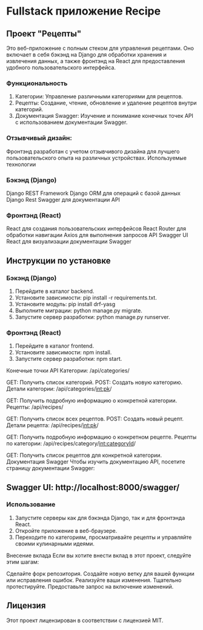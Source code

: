 # Fullstack приложение Recipe
## Проект "Рецепты"
Это веб-приложение с полным стеком для управления рецептами. Оно включает в себя бэкэнд на Django для обработки хранения и извлечения данных, а также фронтэнд на React для предоставления удобного пользовательского интерфейса.

### Функциональность
1. Категории: Управление различными категориями для рецептов.
2. Рецепты: Создание, чтение, обновление и удаление рецептов внутри категорий. 
3. Документация Swagger: Изучение и понимание конечных точек API с использованием документации Swagger.

### Отзывчивый дизайн: 
Фронтэнд разработан с учетом отзывчивого дизайна для лучшего пользовательского опыта на различных устройствах.
Используемые технологии
### Бэкэнд (Django)
Django REST Framework
Django ORM для операций с базой данных
Django Rest Swagger для документации API
### Фронтэнд (React)
React для создания пользовательских интерфейсов
React Router для обработки навигации
Axios для выполнения запросов API
Swagger UI React для визуализации документации Swagger
## Инструкции по установке
### Бэкэнд (Django)
1. Перейдите в каталог backend. 
2. Установите зависимости: pip install -r requirements.txt. 
3. Установите модуль: pip install drf-yasg
4. Выполните миграции: python manage.py migrate.
4. Запустите сервер разработки: python manage.py runserver.
### Фронтэнд (React)
1. Перейдите в каталог frontend.
2. Установите зависимости: npm install.
3. Запустите сервер разработки: npm start.

Конечные точки API
Категории: /api/categories/

GET: Получить список категорий.
POST: Создать новую категорию.
Детали категории: /api/categories/<int:pk>/

GET: Получить подробную информацию о конкретной категории.
Рецепты: /api/recipes/

GET: Получить список всех рецептов.
POST: Создать новый рецепт.
Детали рецепта: /api/recipes/<int:pk>/

GET: Получить подробную информацию о конкретном рецепте.
Рецепты по категории: /api/recipes/category/<int:categoryId>/

GET: Получить список рецептов для конкретной категории.
Документация Swagger
Чтобы изучить документацию API, посетите страницу документации Swagger:

## Swagger UI: http://localhost:8000/swagger/
### Использование
1. Запустите серверы как для бэкэнда Django, так и для фронтэнда React.
2. Откройте приложение в веб-браузере.
3. Переходите по категориям, просматривайте рецепты и управляйте своими кулинарными идеями.

Внесение вклада
Если вы хотите внести вклад в этот проект, следуйте этим шагам:

Сделайте форк репозитория.
Создайте новую ветку для вашей функции или исправления ошибок.
Реализуйте ваши изменения.
Тщательно протестируйте.
Предоставьте запрос на включение изменений.

## Лицензия
Этот проект лицензирован в соответствии с лицензией MIT.

